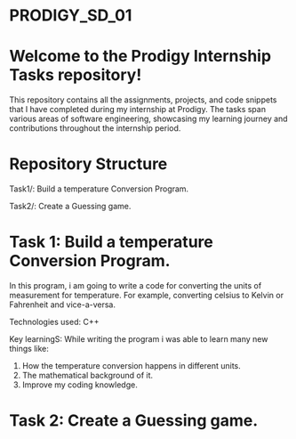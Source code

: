 # PRODIGY_SD_01
# Welcome to the Prodigy Internship Tasks repository! 
This repository contains all the assignments, projects, and code snippets that I have completed during my internship at Prodigy. The tasks span various areas of software engineering, showcasing my learning journey and contributions throughout the internship period.

# Repository Structure
Task1/: Build a temperature Conversion Program.

Task2/: Create a Guessing game.


# Task 1: Build a temperature Conversion Program.

In this program, i am going to write a code for converting the units of measurement for temperature. For example, converting celsius to Kelvin or Fahrenheit and vice-a-versa.

Technologies used: C++

Key learningS: While writing the program i was able to learn many new things like:
1. How the temperature conversion happens in different units.
2. The mathematical background of it.
3. Improve my coding knowledge.


# Task 2: Create a Guessing game.


